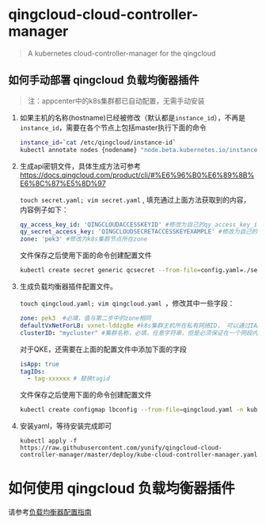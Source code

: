 # qingcloud-cloud-controller-manager
> A kubernetes cloud-controller-manager for the qingcloud

## 如何手动部署 qingcloud 负载均衡器插件
> 注：appcenter中的k8s集群都已自动配置，无需手动安装

1. 如果主机的名称(hostname)已经被修改（默认都是`instance_id`），不再是`instance_id`，需要在各个节点上包括master执行下面的命令
    
   ```bash
   instance_id=`cat /etc/qingcloud/instance-id`
   kubectl annotate nodes {nodename} "node.beta.kubernetes.io/instance-id=${instance_id}" ##请替换nodename
   ```
   
2. 生成api密钥文件，具体生成方法可参考<https://docs.qingcloud.com/product/cli/#%E6%96%B0%E6%89%8B%E6%8C%87%E5%8D%97>
   
   `touch secret.yaml; vim secret.yaml` , 填充通过上面方法获取到的内容， 内容例子如下：
   
   ```yaml
   qy_access_key_id: 'QINGCLOUDACCESSKEYID' #修改为自己的qy_access_key_id
   qy_secret_access_key: 'QINGCLOUDSECRETACCESSKEYEXAMPLE' #修改为自己的qy_secret_access_key
   zone: 'pek3' #修改为k8s集群节点所在zone
   ```
    
   文件保存之后使用下面的命令创建配置文件
   ```bash
   kubectl create secret generic qcsecret --from-file=config.yaml=./secret.yaml -n kube-system
   ```

3. 生成负载均衡器插件配置文件。
  
    `touch qingcloud.yaml; vim qingcloud.yaml `，修改其中一些字段：
    ```yaml
    zone: pek3  #必填，值与第二步中的zone相同
    defaultVxNetForLB: vxnet-lddzg8e #k8s集群主机所在私有网络ID， 可以通过IAAS控制台“网络与CDN/私有网络”查看
    clusterID: "mycluster" #集群名称，必填，任意字符串，但是必须保证在一个网段内唯一。
    ```
    对于QKE，还需要在上面的配置文件中添加下面的字段
    ```yaml
    isApp: true
    tagIDs:
      - tag-xxxxxx # 替换tagid
    ```
    
    文件保存之后使用下面的命令创建配置文件
    ```bash
    kubectl create configmap lbconfig --from-file=qingcloud.yaml -n kube-system
    ```

4. 安装yaml，等待安装完成即可
   ```
   kubectl apply -f https://raw.githubusercontent.com/yunify/qingcloud-cloud-controller-manager/master/deploy/kube-cloud-controller-manager.yaml
   ```
   
# 如何使用 qingcloud 负载均衡器插件

请参考[负载均衡器配置指南](docs/configure.md)

